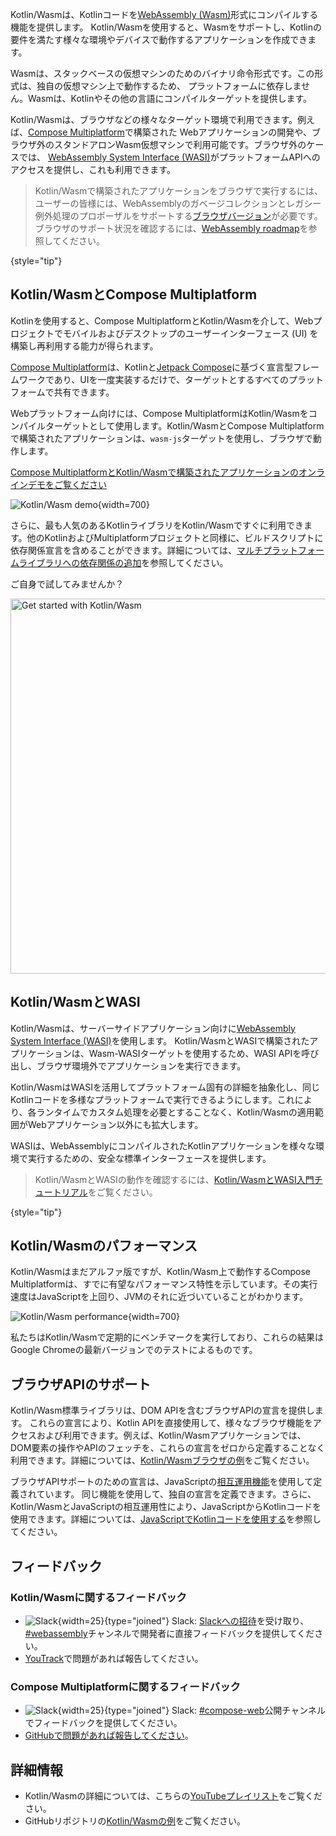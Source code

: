 [//]: # (title: Kotlin/Wasm)

<primary-label ref="beta"/> 

Kotlin/Wasmは、Kotlinコードを[WebAssembly (Wasm)](https://webassembly.org/)形式にコンパイルする機能を提供します。
Kotlin/Wasmを使用すると、Wasmをサポートし、Kotlinの要件を満たす様々な環境やデバイスで動作するアプリケーションを作成できます。

Wasmは、スタックベースの仮想マシンのためのバイナリ命令形式です。この形式は、独自の仮想マシン上で動作するため、
プラットフォームに依存しません。Wasmは、Kotlinやその他の言語にコンパイルターゲットを提供します。

Kotlin/Wasmは、ブラウザなどの様々なターゲット環境で利用できます。例えば、[Compose Multiplatform](https://www.jetbrains.com/lp/compose-multiplatform/)で構築された
Webアプリケーションの開発や、ブラウザ外のスタンドアロンWasm仮想マシンで利用可能です。ブラウザ外のケースでは、
[WebAssembly System Interface (WASI)](https://wasi.dev/)がプラットフォームAPIへのアクセスを提供し、これも利用できます。

> Kotlin/Wasmで構築されたアプリケーションをブラウザで実行するには、ユーザーの皆様には、WebAssemblyのガベージコレクションとレガシー例外処理のプロポーザルをサポートする[ブラウザバージョン](wasm-configuration.md#browser-versions)が必要です。ブラウザのサポート状況を確認するには、[WebAssembly
> roadmap](https://webassembly.org/roadmap/)を参照してください。
>
{style="tip"}

## Kotlin/WasmとCompose Multiplatform

Kotlinを使用すると、Compose MultiplatformとKotlin/Wasmを介して、Webプロジェクトでモバイルおよびデスクトップのユーザーインターフェース (UI) を構築し再利用する能力が得られます。

[Compose Multiplatform](https://www.jetbrains.com/lp/compose-multiplatform/)は、Kotlinと[Jetpack Compose](https://developer.android.com/jetpack/compose)に基づく宣言型フレームワークであり、UIを一度実装するだけで、ターゲットとするすべてのプラットフォームで共有できます。

Webプラットフォーム向けには、Compose MultiplatformはKotlin/Wasmをコンパイルターゲットとして使用します。Kotlin/WasmとCompose Multiplatformで構築されたアプリケーションは、`wasm-js`ターゲットを使用し、ブラウザで動作します。

[Compose MultiplatformとKotlin/Wasmで構築されたアプリケーションのオンラインデモをご覧ください](https://zal.im/wasm/jetsnack/)

![Kotlin/Wasm demo](wasm-demo.png){width=700}

さらに、最も人気のあるKotlinライブラリをKotlin/Wasmですぐに利用できます。他のKotlinおよびMultiplatformプロジェクトと同様に、ビルドスクリプトに依存関係宣言を含めることができます。詳細については、[マルチプラットフォームライブラリへの依存関係の追加](https://www.jetbrains.com/help/kotlin-multiplatform-dev/multiplatform-add-dependencies.html)を参照してください。

ご自身で試してみませんか？

<a href="wasm-get-started.md"><img src="wasm-get-started-button.svg" width="600" alt="Get started with Kotlin/Wasm" style="block"/></a>

## Kotlin/WasmとWASI

Kotlin/Wasmは、サーバーサイドアプリケーション向けに[WebAssembly System Interface (WASI)](https://wasi.dev/)を使用します。
Kotlin/WasmとWASIで構築されたアプリケーションは、Wasm-WASIターゲットを使用するため、WASI APIを呼び出し、ブラウザ環境外でアプリケーションを実行できます。

Kotlin/WasmはWASIを活用してプラットフォーム固有の詳細を抽象化し、同じKotlinコードを多様なプラットフォームで実行できるようにします。これにより、各ランタイムでカスタム処理を必要とすることなく、Kotlin/Wasmの適用範囲がWebアプリケーション以外にも拡大します。

WASIは、WebAssemblyにコンパイルされたKotlinアプリケーションを様々な環境で実行するための、安全な標準インターフェースを提供します。

> Kotlin/WasmとWASIの動作を確認するには、[Kotlin/WasmとWASI入門チュートリアル](wasm-wasi.md)をご覧ください。
>
{style="tip"}

## Kotlin/Wasmのパフォーマンス

Kotlin/Wasmはまだアルファ版ですが、Kotlin/Wasm上で動作するCompose Multiplatformは、すでに有望なパフォーマンス特性を示しています。その実行速度はJavaScriptを上回り、JVMのそれに近づいていることがわかります。

![Kotlin/Wasm performance](wasm-performance-compose.png){width=700}

私たちはKotlin/Wasmで定期的にベンチマークを実行しており、これらの結果はGoogle Chromeの最新バージョンでのテストによるものです。

## ブラウザAPIのサポート

Kotlin/Wasm標準ライブラリは、DOM APIを含むブラウザAPIの宣言を提供します。
これらの宣言により、Kotlin APIを直接使用して、様々なブラウザ機能をアクセスおよび利用できます。例えば、Kotlin/Wasmアプリケーションでは、DOM要素の操作やAPIのフェッチを、これらの宣言をゼロから定義することなく利用できます。詳細については、[Kotlin/Wasmブラウザの例](https://github.com/Kotlin/kotlin-wasm-examples/tree/main/browser-example)をご覧ください。

ブラウザAPIサポートのための宣言は、JavaScriptの[相互運用機能](wasm-js-interop.md)を使用して定義されています。
同じ機能を使用して、独自の宣言を定義できます。さらに、Kotlin/WasmとJavaScriptの相互運用性により、JavaScriptからKotlinコードを使用できます。詳細については、[JavaScriptでKotlinコードを使用する](wasm-js-interop.md#use-kotlin-code-in-javascript)を参照してください。

## フィードバック

### Kotlin/Wasmに関するフィードバック

* ![Slack](slack.svg){width=25}{type="joined"} Slack: [Slackへの招待](https://surveys.jetbrains.com/s3/kotlin-slack-sign-up)を受け取り、[#webassembly](https://kotlinlang.slack.com/archives/CDFP59223)チャンネルで開発者に直接フィードバックを提供してください。
* [YouTrack](https://youtrack.jetbrains.com/issue/KT-56492)で問題があれば報告してください。

### Compose Multiplatformに関するフィードバック

* ![Slack](slack.svg){width=25}{type="joined"} Slack: [#compose-web](https://slack-chats.kotlinlang.org/c/compose-web)公開チャンネルでフィードバックを提供してください。
* [GitHubで問題があれば報告してください](https://github.com/JetBrains/compose-multiplatform/issues)。

## 詳細情報

* Kotlin/Wasmの詳細については、こちらの[YouTubeプレイリスト](https://kotl.in/wasm-pl)をご覧ください。
* GitHubリポジトリの[Kotlin/Wasmの例](https://github.com/Kotlin/kotlin-wasm-examples)をご覧ください。